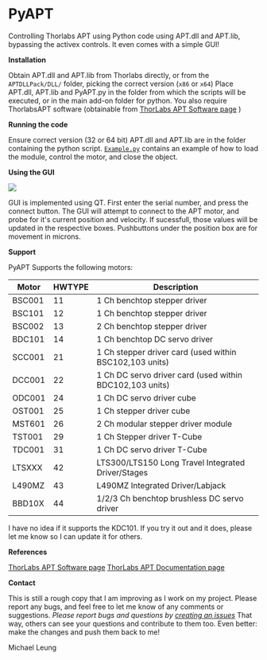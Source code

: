 PyAPT
=====
Controlling Thorlabs APT using Python code using APT.dll and APT.lib, bypassing the activex controls.
It even comes with a simple GUI!

**Installation**

Obtain APT.dll and APT.lib from Thorlabs directly, or from the ```APTDLLPack/DLL/``` folder, picking the correct version (```x86``` or ```x64```)
Place APT.dll, APT.lib and PyAPT.py in the folder from which the scripts will be executed, or in the main add-on folder for python.
You also require ThorlabsAPT software (obtainable from [ThorLabs APT Software page](http://www.thorlabs.us/software_pages/ViewSoftwarePage.cfm?Code=APT) )

**Running the code**

Ensure correct version (32 or 64 bit) APT.dll and APT.lib are in the folder containing the python script.
[```Example.py```](Example.py) contains an example of how to load the module, control the motor, and close the object.

**Using the GUI**

![](https://cloud.githubusercontent.com/assets/5076314/7212786/91687864-e521-11e4-89c9-4a843e87a142.png)

GUI is implemented using QT. First enter the serial number, and press the connect button.
The GUI will attempt to connect to the APT motor, and probe for it's current position and velocity. If sucessfull, those values will be updated in the respective boxes.
Pushbuttons under the position box are for movement in microns.

**Support**

PyAPT Supports the following motors:

Motor | HWTYPE | Description
------|--------|----------------
BSC001 | 11 | 1 Ch benchtop stepper driver
BSC101 | 12	| 1 Ch benchtop stepper driver
BSC002 | 13 | 2 Ch benchtop stepper driver
BDC101 | 14 | 1 Ch benchtop DC servo driver
SCC001 | 21 | 1 Ch stepper driver card (used within BSC102,103 units)
DCC001 | 22 | 1 Ch DC servo driver card (used within BDC102,103 units)
ODC001 | 24 | 1 Ch DC servo driver cube
OST001 | 25 | 1 Ch stepper driver cube
MST601 | 26 | 2 Ch modular stepper driver module
TST001 | 29 | 1 Ch Stepper driver T-Cube
TDC001 | 31 | 1 Ch DC servo driver T-Cube
LTSXXX | 42 | LTS300/LTS150 Long Travel Integrated Driver/Stages
L490MZ | 43 | L490MZ Integrated Driver/Labjack
BBD10X | 44 | 1/2/3 Ch benchtop brushless DC servo driver

I have no idea if it supports the KDC101. If you try it out and it does, please let me know so I can update it for others.

**References**

[ThorLabs APT Software page](http://www.thorlabs.us/software_pages/ViewSoftwarePage.cfm?Code=APT)
[ThorLabs APT Documentation page](http://www.thorlabs.us/software/apt/APT_Communications_Protocol_Rev_15.pdf)

**Contact**

This is still a rough copy that I am improving as I work on my project.
Please report any bugs, and feel free to let me know of any comments or suggestions. 
*Please report bugs and questions by [creating an issues](https://github.com/mcleung/PyAPT/issues)*
That way, others can see your questions and contribute to them too.
Even better: make the changes and push them back to me!

Michael Leung
